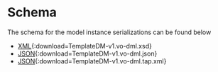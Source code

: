 Schema
======

The schema for the model instance serializations can be found below

* [XML](generated/schema/TemplateDM-v1.vo-dml.xsd){:download=TemplateDM-v1.vo-dml.xsd}
* [JSON](generated/schema/TemplateDM-v1.vo-dml.json){:download=TemplateDM-v1.vo-dml.json}
* [JSON](generated/schema/TemplateDM-v1.vo-dml.tap.xml){:download=TemplateDM-v1.vo-dml.tap.xml}
